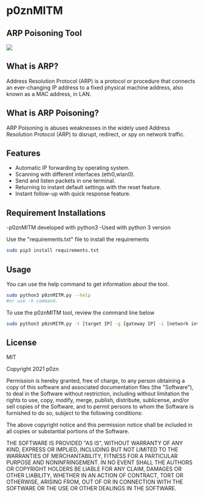 # p0znMITM
## ARP Poisoning Tool

![](https://www.linkpicture.com/q/po0zn-mıtm.jpg)

## What is ARP?
Address Resolution Protocol (ARP) is a protocol or procedure that connects an ever-changing IP address to a fixed physical machine address, also known as a MAC address, in  LAN.

## What is ARP Poisoning?
ARP Poisoning is abuses weaknesses in the widely used Address Resolution Protocol (ARP) to disrupt, redirect, or spy on network traffic. 

## Features

- Automatic IP forwarding by operating system.
- Scanning with different interfaces (eth0,wlan0).
- Send and listen packets in one terminal.
- Returning to instant default settings with the reset feature. 
- Instant follow-up with quick response feature. 

## Requirement Installations

-p0znMITM developed with python3 
-Used with python 3 version

Use the "requirements.txt" file to install the requirements

```sh
sudo pip3 install requirements.txt
```

## Usage

You can use the help command to get information about the tool.

```sh
sudo python3 p0znMITM.py --help 
#or use -h command.
```

To use the p0znMITM tool, review the command line below

```sh
sudo python3 p0znMITM.py -t [target IP] -g [gateway IP] -i [network interface]
```

## License

MIT

Copyright 2021 p0zn

Permission is hereby granted, free of charge, to any person obtaining a copy of this software and associated documentation files (the "Software"), to deal in the Software without restriction, including without limitation the rights to use, copy, modify, merge, publish, distribute, sublicense, and/or sell copies of the Software, and to permit persons to whom the Software is furnished to do so, subject to the following conditions:

The above copyright notice and this permission notice shall be included in all copies or substantial portions of the Software.

THE SOFTWARE IS PROVIDED "AS IS", WITHOUT WARRANTY OF ANY KIND, EXPRESS OR IMPLIED, INCLUDING BUT NOT LIMITED TO THE WARRANTIES OF MERCHANTABILITY, FITNESS FOR A PARTICULAR PURPOSE AND NONINFRINGEMENT. IN NO EVENT SHALL THE AUTHORS OR COPYRIGHT HOLDERS BE LIABLE FOR ANY CLAIM, DAMAGES OR OTHER LIABILITY, WHETHER IN AN ACTION OF CONTRACT, TORT OR OTHERWISE, ARISING FROM, OUT OF OR IN CONNECTION WITH THE SOFTWARE OR THE USE OR OTHER DEALINGS IN THE SOFTWARE.


